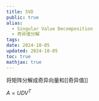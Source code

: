 ```yaml
---
title: SVD
public: true
alias:
  - Singular Value Decomposition
  - 奇异值分解
tags:
date: 2024-10-05
updated: 2024-10-05
toc: true
mathjax: true
---
```


将矩阵分解成奇异向量和[[奇异值]]

$A=UDV^T$
